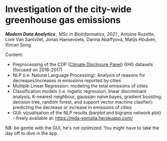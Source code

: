 # Investigation of the city-wide greenhouse gas emissions

<i> <b> Modern Data Analytics </b>, MSc in Bioinformatics, 2021 </i>, Antoine Ruzette, Lore Van Santvliet, Jonas Haesevoets, Darina Abaffyová, Matijs Houben, Xinran Song


Content: 

* Preprocessing of the CDP (<a href="https://www.cdp.net/en">Climate Disclosure Panel</a>) GHG datasets (focused on 2016-2017)
* NLP (i.e. Natural Language Processing): Analysis of reasons for decreases/increases in emissions reported by cities
* Multiple Linear Regression: modeling the total emissions of cities
* Classification models (i.e. logistic regression, linear discriminant analysis, K-nearest neighbour,
gaussian naive bayes, gradient boosting, decision tree, random forest, and support vector machine clasifier): predicting the decrease or increase in emissions of cities
* GUI: vizualisation of the NLP results (barplot and bigrams network plot) - freely available at: https://mda-somalia.herokuapp.com/



NB: be gentle with the GUI, he's not optimized. You might have to take the day off to dive in the app. 


